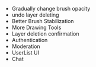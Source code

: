 - Gradually change brush opacity
- undo layer deleting
- Better Brush Stabilization
- More Drawing Tools
- Layer deletion confirmation
- Authentication
- Moderation
- UserList UI
- Chat